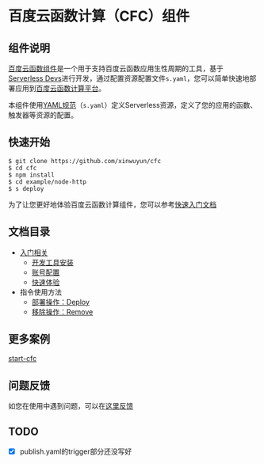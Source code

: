 # 百度云函数计算（CFC）组件

## 组件说明

[百度云函数组件](https://github.com/xinwuyun/cfc)是一个用于支持百度云函数应用生性周期的工具，基于[Serverless Devs](https://www.serverless-devs.com/)进行开发，通过配置资源配置文件`s.yaml`，您可以简单快速地部署应用到[百度云函数计算平台](https://console.bce.baidu.com/cfc/#/cfc/overview)。

本组件使用[YAML规范](./docs/Others/yaml.md)（`s.yaml`）定义Serverless资源，定义了您的应用的函数、触发器等资源的配置。

## 快速开始

```shell
$ git clone https://github.com/xinwuyun/cfc
$ cd cfc
$ npm install
$ cd example/node-http
$ s deploy
```

为了让您更好地体验百度云函数计算组件，您可以参考[快速入门文档](./docs/Getting-started/Hello-world-application.md)

## 文档目录

+ [入门相关](./docs/Getting-started/getting-start.md)
  + [开发工具安装](./docs/Getting-started/install.md)
  + [账号配置](./docs/Getting-started/config.md)
  + [快速体验](./docs/Getting-started/Hello-world-application.md)
+ 指令使用方法
  + [部署操作：Deploy](./docs/Usage/deploy.md)
  + [移除操作：Remove](./docs/Usage/remove.md)

## 更多案例

[start-cfc](https://github.com/xinwuyun/start-cfc)

## 问题反馈

如您在使用中遇到问题，可以在[这里反馈](https://github.com/xinwuyun/cfc/issues)

## TODO

+ [x] publish.yaml的trigger部分还没写好

